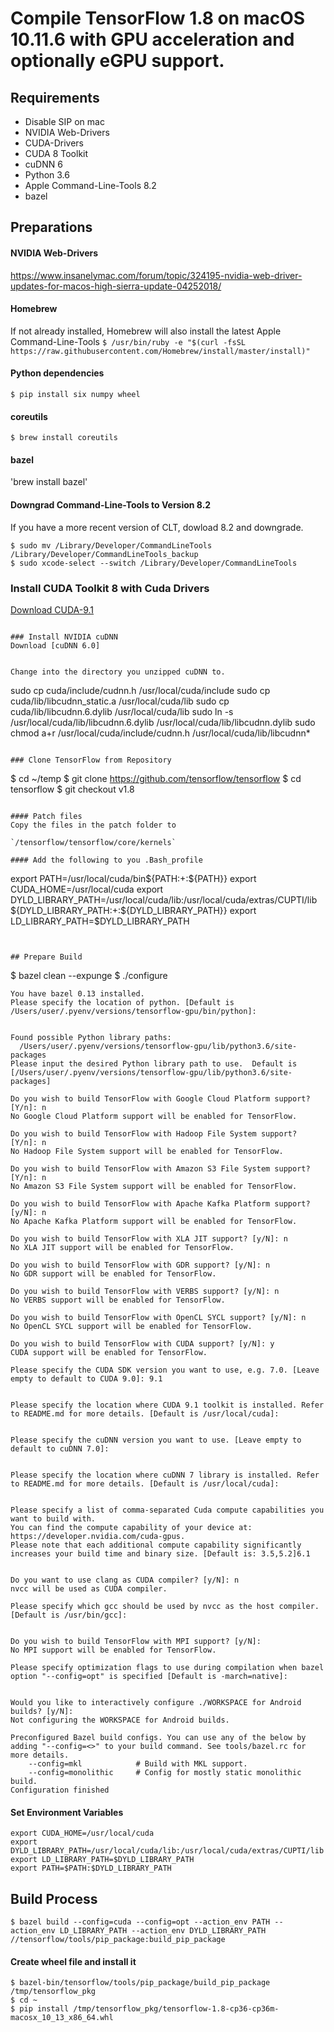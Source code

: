 # Compile TensorFlow 1.8 on macOS 10.11.6 with GPU acceleration and optionally eGPU support.

## Requirements

* Disable SIP on mac
* NVIDIA Web-Drivers
* CUDA-Drivers
* CUDA 8 Toolkit
* cuDNN 6
* Python 3.6
* Apple Command-Line-Tools 8.2
* bazel


## Preparations
#### NVIDIA Web-Drivers

https://www.insanelymac.com/forum/topic/324195-nvidia-web-driver-updates-for-macos-high-sierra-update-04252018/

#### Homebrew
If not already installed, Homebrew will also install the latest Apple Command-Line-Tools
`$ /usr/bin/ruby -e "$(curl -fsSL https://raw.githubusercontent.com/Homebrew/install/master/install)"`

#### Python dependencies
`$ pip install six numpy wheel`

#### coreutils
`$ brew install coreutils`

#### bazel 
'brew install bazel'


#### Downgrad Command-Line-Tools to Version 8.2
If you have a more recent version of CLT, dowload 8.2 and downgrade.

```
$ sudo mv /Library/Developer/CommandLineTools /Library/Developer/CommandLineTools_backup
$ sudo xcode-select --switch /Library/Developer/CommandLineTools
```

### Install CUDA Toolkit 8 with Cuda Drivers
[Download CUDA-9.1](http://www.nvidia.com/object/macosx-cuda-8.0.81-driver.html)
```

### Install NVIDIA cuDNN
Download [cuDNN 6.0]


Change into the directory you unzipped cuDNN to.
```
sudo cp cuda/include/cudnn.h /usr/local/cuda/include
sudo cp cuda/lib/libcudnn_static.a /usr/local/cuda/lib
sudo cp cuda/lib/libcudnn.6.dylib /usr/local/cuda/lib
sudo ln -s /usr/local/cuda/lib/libcudnn.6.dylib /usr/local/cuda/lib/libcudnn.dylib
sudo chmod a+r /usr/local/cuda/include/cudnn.h /usr/local/cuda/lib/libcudnn*
```

### Clone TensorFlow from Repository
```
$ cd ~/temp
$ git clone https://github.com/tensorflow/tensorflow
$ cd tensorflow
$ git checkout v1.8
```

#### Patch files
Copy the files in the patch folder to 

`/tensorflow/tensorflow/core/kernels`

#### Add the following to you .Bash_profile
```
export PATH=/usr/local/cuda/bin${PATH:+:${PATH}}
export CUDA_HOME=/usr/local/cuda
export DYLD_LIBRARY_PATH=/usr/local/cuda/lib:/usr/local/cuda/extras/CUPTI/lib\
                         ${DYLD_LIBRARY_PATH:+:${DYLD_LIBRARY_PATH}}
export LD_LIBRARY_PATH=$DYLD_LIBRARY_PATH
```


## Prepare Build

````
$ bazel clean --expunge
$ ./configure

```
You have bazel 0.13 installed.
Please specify the location of python. [Default is /Users/user/.pyenv/versions/tensorflow-gpu/bin/python]: 


Found possible Python library paths:
  /Users/user/.pyenv/versions/tensorflow-gpu/lib/python3.6/site-packages
Please input the desired Python library path to use.  Default is [/Users/user/.pyenv/versions/tensorflow-gpu/lib/python3.6/site-packages]

Do you wish to build TensorFlow with Google Cloud Platform support? [Y/n]: n
No Google Cloud Platform support will be enabled for TensorFlow.

Do you wish to build TensorFlow with Hadoop File System support? [Y/n]: n
No Hadoop File System support will be enabled for TensorFlow.

Do you wish to build TensorFlow with Amazon S3 File System support? [Y/n]: n
No Amazon S3 File System support will be enabled for TensorFlow.

Do you wish to build TensorFlow with Apache Kafka Platform support? [y/N]: n
No Apache Kafka Platform support will be enabled for TensorFlow.

Do you wish to build TensorFlow with XLA JIT support? [y/N]: n
No XLA JIT support will be enabled for TensorFlow.

Do you wish to build TensorFlow with GDR support? [y/N]: n
No GDR support will be enabled for TensorFlow.

Do you wish to build TensorFlow with VERBS support? [y/N]: n
No VERBS support will be enabled for TensorFlow.

Do you wish to build TensorFlow with OpenCL SYCL support? [y/N]: n
No OpenCL SYCL support will be enabled for TensorFlow.

Do you wish to build TensorFlow with CUDA support? [y/N]: y
CUDA support will be enabled for TensorFlow.

Please specify the CUDA SDK version you want to use, e.g. 7.0. [Leave empty to default to CUDA 9.0]: 9.1


Please specify the location where CUDA 9.1 toolkit is installed. Refer to README.md for more details. [Default is /usr/local/cuda]: 


Please specify the cuDNN version you want to use. [Leave empty to default to cuDNN 7.0]: 


Please specify the location where cuDNN 7 library is installed. Refer to README.md for more details. [Default is /usr/local/cuda]:


Please specify a list of comma-separated Cuda compute capabilities you want to build with.
You can find the compute capability of your device at: https://developer.nvidia.com/cuda-gpus.
Please note that each additional compute capability significantly increases your build time and binary size. [Default is: 3.5,5.2]6.1


Do you want to use clang as CUDA compiler? [y/N]: n
nvcc will be used as CUDA compiler.

Please specify which gcc should be used by nvcc as the host compiler. [Default is /usr/bin/gcc]: 


Do you wish to build TensorFlow with MPI support? [y/N]: 
No MPI support will be enabled for TensorFlow.

Please specify optimization flags to use during compilation when bazel option "--config=opt" is specified [Default is -march=native]: 


Would you like to interactively configure ./WORKSPACE for Android builds? [y/N]: 
Not configuring the WORKSPACE for Android builds.

Preconfigured Bazel build configs. You can use any of the below by adding "--config=<>" to your build command. See tools/bazel.rc for more details.
	--config=mkl         	# Build with MKL support.
	--config=monolithic  	# Config for mostly static monolithic build.
Configuration finished
```

#### Set Environment Variables
```
export CUDA_HOME=/usr/local/cuda
export DYLD_LIBRARY_PATH=/usr/local/cuda/lib:/usr/local/cuda/extras/CUPTI/lib
export LD_LIBRARY_PATH=$DYLD_LIBRARY_PATH
export PATH=$PATH:$DYLD_LIBRARY_PATH
```

## Build Process

`$ bazel build --config=cuda --config=opt --action_env PATH --action_env LD_LIBRARY_PATH --action_env DYLD_LIBRARY_PATH //tensorflow/tools/pip_package:build_pip_package`

#### Create wheel file and install it
```
$ bazel-bin/tensorflow/tools/pip_package/build_pip_package /tmp/tensorflow_pkg
$ cd ~
$ pip install /tmp/tensorflow_pkg/tensorflow-1.8-cp36-cp36m-macosx_10_13_x86_64.whl
```


